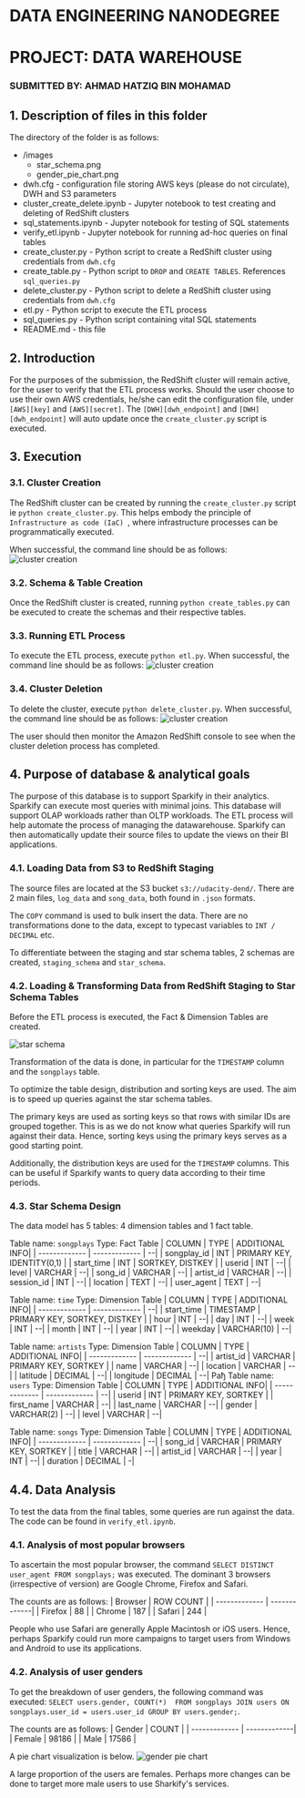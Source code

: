 # DATA ENGINEERING NANODEGREE
# PROJECT: DATA WAREHOUSE
### SUBMITTED BY: AHMAD HATZIQ BIN MOHAMAD



## 1. Description of files in this folder

The directory of the folder is as follows:
* /images
    * star_schema.png
    * gender_pie_chart.png
* dwh.cfg - configuration file storing AWS keys (please do not circulate), DWH and S3 parameters
* cluster_create_delete.ipynb - Jupyter notebook to test creating and deleting of RedShift clusters
* sql_statements.ipynb - Jupyter notebook for testing of SQL statements
* verify_etl.ipynb - Jupyter notebook for running ad-hoc queries on final tables
* create_cluster.py - Python script to create a RedShift cluster using credentials from `dwh.cfg`
* create_table.py - Python script to `DROP` and `CREATE TABLES`. References `sql_queries.py`
* delete_cluster.py - Python script to delete a RedShift cluster using credentials from `dwh.cfg`
* etl.py - Python script to execute the ETL process
* sql_queries.py - Python script containing vital SQL statements
* README.md - this file



## 2. Introduction

For the purposes of the submission, the RedShift cluster will remain active, for the user to verify that the ETL process works. Should the user choose to use their own AWS credentials, he/she can edit the configuration file, under `[AWS][key]` and `[AWS][secret]`. The `[DWH][dwh_endpoint]` and `[DWH][dwh_endpoint]` will auto update once the `create_cluster.py` script is executed.



## 3. Execution

### 3.1. Cluster Creation
The RedShift cluster can be created by running the `create_cluster.py` script ie `python create_cluster.py`. This helps embody the principle of `Infrastructure as code (IaC) `, where infrastructure processes can be programmatically executed.

When successful, the command line should be as follows:
![cluster creation](images/cluster_creation.PNG)



### 3.2. Schema & Table Creation

Once the RedShift cluster is created, running `python create_tables.py` can be executed to create the schemas and their respective tables.



### 3.3. Running ETL Process

To execute the ETL process, execute `python etl.py`. When successful, the command line should be as follows:
![cluster creation](images/etl_success.PNG)



### 3.4. Cluster Deletion

To delete the cluster, execute `python delete_cluster.py`. When successful, the command line should be as follows:
![cluster creation](images/cluster_delete.PNG)

The user should then monitor the Amazon RedShift console to see when the cluster deletion process has completed.



## 4. Purpose of database & analytical goals

The purpose of this database is to support Sparkify in their analytics. Sparkify can execute most queries with minimal joins. This database will support OLAP workloads rather than OLTP workloads. The ETL process will help automate the process of managing the datawarehouse. Sparkify can then automatically update their source files to update the views on their BI applications.

### 4.1. Loading Data from S3 to RedShift Staging
The source files are located at the S3 bucket `s3://udacity-dend/`. There are 2 main files, `log_data` and `song_data`, both found in `.json` formats. 

The `COPY` command is used to bulk insert the data. There are no transformations done to the data, except to typecast variables to `INT / DECIMAL` etc.

To differentiate between the staging and star schema tables, 2 schemas are created, `staging_schema` and `star_schema`.

### 4.2. Loading & Transforming Data from RedShift Staging to Star Schema Tables
Before the ETL process is executed, the Fact & Dimension Tables are created. 

![star schema](images/star_schema.png)



Transformation of the data is done, in particular for the `TIMESTAMP` column and the `songplays` table. 

To optimize the table design, distribution and sorting keys are used. The aim is to speed up queries against the star schema tables. 

The primary keys are used as sorting keys so that rows with similar IDs are grouped together. This is as we do not know what queries Sparkify will run against their data. Hence, sorting keys using the primary keys serves as a good starting point.

Additionally, the distribution keys are used for the `TIMESTAMP` columns. This can be useful if Sparkify wants to query data according to their time periods.

### 4.3. Star Schema Design 

The data model has 5 tables: 4 dimension tables and 1 fact table.

Table name: `songplays`
Type: Fact Table
| COLUMN  | TYPE  | ADDITIONAL INFO|
| ------------- | ------------- | --|
| songplay_id  | INT  | PRIMARY KEY, IDENTITY(0,1) |
| start_time  | INT  | SORTKEY, DISTKEY |
| userid  | INT  | --|
| level  | VARCHAR  | --|
| song_id  | VARCHAR  | --|
| artist_id  | VARCHAR  | --|
| session_id  | INT  | --|
| location  | TEXT  | --|
| user_agent  | TEXT  | --|

Table name: `time`
Type: Dimension Table
| COLUMN  | TYPE  | ADDITIONAL INFO|
| ------------- | ------------- | --|
| start_time  | TIMESTAMP | PRIMARY KEY, SORTKEY, DISTKEY |
| hour  | INT  | --|
| day  | INT  | --|
| week  | INT  | --|
| month  | INT  | --|
| year  | INT  | --|
| weekday  | VARCHAR(10) | --|

Table name: `artists`
Type: Dimension Table
| COLUMN  | TYPE  | ADDITIONAL INFO|
| ------------- | ------------- | --|
| artist_id  | VARCHAR  | PRIMARY KEY, SORTKEY |
| name  | VARCHAR  | --|
| location  | VARCHAR  | --|
| latitude  | DECIMAL  | --|
| longitude  | DECIMAL  | --|
Рађ
Table name: `users`
Type: Dimension Table
| COLUMN  | TYPE  | ADDITIONAL INFO|
| ------------- | ------------- | --|
| userid  | INT  | PRIMARY KEY, SORTKEY |
| first_name  | VARCHAR  | --|
| last_name  | VARCHAR  | --|
| gender  | VARCHAR(2)  | --|
| level  | VARCHAR  | --|

Table name: `songs`
Type: Dimension Table
| COLUMN  | TYPE  | ADDITIONAL INFO|
| ------------- | ------------- | --|
| song_id  | VARCHAR  | PRIMARY KEY, SORTKEY |
| title  | VARCHAR  | --|
| artist_id  | VARCHAR  | --|
| year  | INT  | --|
| duration  | DECIMAL  | -|





## 4.4. Data Analysis

To test the data from the final tables, some queries are run against the data. The code can be found in `verify_etl.ipynb`.

### 4.1. Analysis of most popular browsers
To ascertain the most popular browser, the command `SELECT DISTINCT user_agent FROM songplays;` was executed. The dominant 3 browsers (irrespective of version) are Google Chrome, Firefox and Safari.

The counts are as follows:
| Browser  | ROW COUNT  |
| ------------- | -------------|
| Firefox  | 88 |
| Chrome  | 187 |
| Safari  | 244 |

People who use Safari are generally Apple Macintosh or iOS users. Hence, perhaps Sparkify could run more campaigns to target users from Windows and Android to use its applications.

### 4.2. Analysis of user genders
To get the breakdown of user genders, the following command was executed: `SELECT users.gender, COUNT(*)  FROM songplays JOIN users ON songplays.user_id = users.user_id GROUP BY users.gender;`.

The counts are as follows:
| Gender  | COUNT  |
| ------------- | -------------|
| Female  | 98186 |
| Male  | 17586 |

A pie chart visualization is below. 
![gender pie chart](images/gender_chart.png)

A large proportion of the users are females. Perhaps more changes can be done to target more male users to use Sharkify's services.



 



